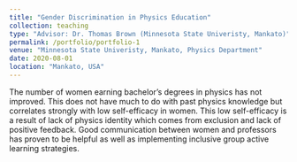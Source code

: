 ```yaml
---
title: "Gender Discrimination in Physics Education"
collection: teaching
type: "Advisor: Dr. Thomas Brown (Minnesota State Univeristy, Mankato)" 
permalink: /portfolio/portfolio-1
venue: "Minnesota State Univeristy, Mankato, Physics Department"
date: 2020-08-01
location: "Mankato, USA"
---
```


The number of women earning bachelor’s degrees in physics has not improved. This does not have much to do with past physics knowledge but correlates strongly with low self-efficacy in women. This low self-efficacy is a result of lack of physics identity which comes from exclusion and lack of positive feedback. Good communication between women and professors has proven to be helpful as well as implementing inclusive group active learning strategies. 
